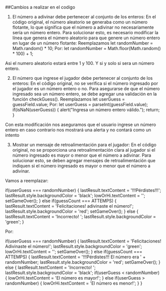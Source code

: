 ##Cambios a realizar en el codigo
1. El número a adivinar debe pertenecer al conjunto de los enteros:
En el código original, el número aleatorio se generaba como un número flotante, lo que significa que el número a adivinar no necesariamente sería un número entero. Para solucionar esto, es necesario modificar la línea que genera el número aleatorio para que genere un número entero en lugar de un número flotante:
Reemplazamos
let randomNumber = Math.random() * 10;
Por:
let randomNumber = Math.floor(Math.random() * 100) + 1;

Asi el numero aleatorio estará entre 1 y 100. Y si y solo si sera un número entero.


2. El número que ingrese el jugador debe pertenecer al conjunto de los enteros:
En el código original, no se verifica si el número ingresado por el jugador es un número entero o no. Para asegurarse de que el número ingresado sea un número entero, se debe agregar una validación en la función checkGuess().
Reemplazamos
let userGuess = guessField.value;
Por:
let userGuess = parseInt(guessField.value);
if(isNaN(userGuess)) {
    alert("Ingresa un número entero válido.");
    return;
}

Con esta modificación nos aseguramos que el usuario ingrese un número entero en caso contrario nos mostrará una alerta y no contará como un intento

3. Mostrar un mensaje de retroalimentación para el jugador:
En el código original, no se proporciona una retroalimentación clara al jugador si el número ingresado es mayor o menor que el número a adivinar. Para solucionar esto, se deben agregar mensajes de retroalimentación que indiquen si el número ingresado es mayor o menor que el número a adivinar.

Vamos a reemplazar:

if(userGuess === randomNumber) {
  lastResult.textContent = '!!!Pérdistes!!!';
  lastResult.style.backgroundColor = 'black';
  lowOrHi.textContent = '';
  setGameOver();
} else if(guessCount === ATTEMPS) {
  lastResult.textContent = 'Felicitaciones! adivinaste el número!';
  lastResult.style.backgroundColor = 'red';
  setGameOver();
} else {
  lastResult.textContent = 'Incorrecto! ';
  lastResult.style.backgroundColor = 'green';
}


Por:

if(userGuess === randomNumber) {
    lastResult.textContent = 'Felicitaciones! Adivinaste el número!';
    lastResult.style.backgroundColor = 'green';
    lowOrHi.textContent = '';
    setGameOver();
} else if(guessCount === ATTEMPS) {
    lastResult.textContent = '!!!Pérdistes!!! El número era ' + randomNumber;
    lastResult.style.backgroundColor = 'red';
    setGameOver();
} else {
    lastResult.textContent = 'Incorrecto! ';
    lastResult.style.backgroundColor = 'black';
    if(userGuess < randomNumber) {
        lowOrHi.textContent = 'El número es mayor!';
    } else if(userGuess > randomNumber) {
        lowOrHi.textContent = 'El número es menor!';
    }
}


